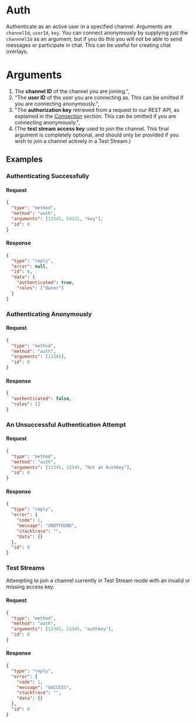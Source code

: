 # Auth

Authenticate as an active user in a specified channel. Arguments are `channelId`, `userId`, `key`. You can connect anonymously by supplying just the `channnelId` as an argument, but if you do this you will not be able to send messages or participate in chat. This can be useful for creating chat overlays.

# Arguments

1. The **channel ID** of the channel you are joining.",
1. "The **user ID** of the user you are connecting as. This can be omitted if you are connecting anonymously.",
1. "The **authorization key** retrieved from a request to our REST API, as explained in the [Connection](#chat__connection) section. This can be omitted if you are connecting anonymously.",
1. (The **test stream access key** used to join the channel. This final argument is completely optional, and should only be provided if you wish to join a channel actively in a Test Stream.)

## Examples

### Authenticating Successfully

#### Request

```json
{
  "type": "method",
  "method": "auth",
  "arguments": [12345, 54321, "key"],
  "id": 0
}
```

#### Response

```json
{
  "type": "reply",
  "error": null,
  "id": 0,
  "data": {
    "authenticated": true,
    "roles": ["Owner"]
  }
}
```

### Authenticating Anonymously

#### Request

```json
{
  "type": "method",
  "method": "auth",
  "arguments": [12345],
  "id": 0
}
```

#### Response

```json
{
  "authenticated": false,
  "roles": []
}
```

### An Unsuccessful Authentication Attempt

#### Request

```json
{
  "type": "method",
  "method": "auth",
  "arguments": [12345, 12345, "Not an AuthKey"],
  "id": 0
}
```

#### Response

```json
{
  "type": "reply",
  "error": {
    "code": 1,
    "message": "UNOTFOUND",
    "stacktrace": "",
    "data": {}
  },
  "id": 0
}
```

### Test Streams

Attempting to join a channel currently in Test Stream mode with an invalid or missing access key.

#### Request

```json
{
  "type": "method",
  "method": "auth",
  "arguments": [12345, 12345, "authkey"],
  "id": 0
}
```

#### Response

```json
{
  "type": "reply",
  "error": {
    "code": 1,
    "message": "UACCESS",
    "stacktrace": "",
    "data": {}
  },
  "id": 0
}
```
